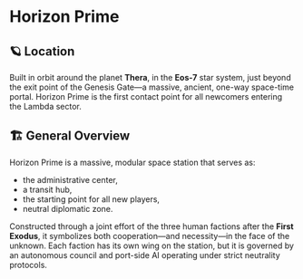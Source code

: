 # Horizon Prime

## 🪐 Location
Built in orbit around the planet **Thera**, in the **Eos-7** star system, just beyond the exit point of the Genesis Gate—a massive, ancient, one-way space-time portal. Horizon Prime is the first contact point for all newcomers entering the Lambda sector.

## 🏗️ General Overview
Horizon Prime is a massive, modular space station that serves as:

- the administrative center,
- a transit hub,
- the starting point for all new players,
- neutral diplomatic zone.

Constructed through a joint effort of the three human factions after the **First Exodus**, it symbolizes both cooperation—and necessity—in the face of the unknown. Each faction has its own wing on the station, but it is governed by an autonomous council and port-side AI operating under strict neutrality protocols.